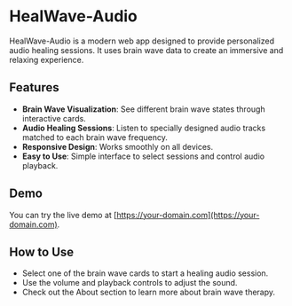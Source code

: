 # HealWave-Audio

HealWave-Audio is a modern web app designed to provide personalized audio healing sessions. It uses brain wave data to create an immersive and relaxing experience.

## Features

- **Brain Wave Visualization**: See different brain wave states through interactive cards.
- **Audio Healing Sessions**: Listen to specially designed audio tracks matched to each brain wave frequency.
- **Responsive Design**: Works smoothly on all devices.
- **Easy to Use**: Simple interface to select sessions and control audio playback.

## Demo

You can try the live demo at [https://your-domain.com](https://your-domain.com).

## How to Use

- Select one of the brain wave cards to start a healing audio session.
- Use the volume and playback controls to adjust the sound.
- Check out the About section to learn more about brain wave therapy.
